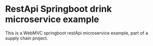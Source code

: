 # RestApi Springboot drink microservice example

This is a WebMVC springboot restApi microservice example, part of a supply chain project. 
